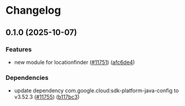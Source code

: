# Changelog

## 0.1.0 (2025-10-07)

### Features

* new module for locationfinder ([#11751](https://github.com/googleapis/google-cloud-java/issues/11751)) ([afc6de4](https://github.com/googleapis/google-cloud-java/commit/afc6de40c2c8b9bbe93d6f2f01a10bee6e12e762))

### Dependencies

* update dependency com.google.cloud:sdk-platform-java-config to v3.52.3 ([#11755](https://github.com/googleapis/google-cloud-java/issues/11755)) ([b117bc3](https://github.com/googleapis/google-cloud-java/commit/b117bc3d8d04ccc3c1f5586b73e1718ff46b23e6))
